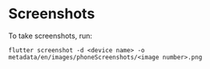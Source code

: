 # Screenshots

To take screenshots, run:
```
flutter screenshot -d <device name> -o metadata/en/images/phoneScreenshots/<image number>.png
```